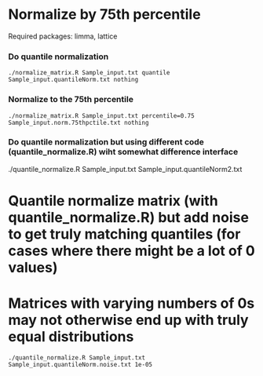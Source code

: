 # Normalize by 75th percentile

Required packages: limma, lattice

### Do quantile normalization
```
./normalize_matrix.R Sample_input.txt quantile Sample_input.quantileNorm.txt nothing
```

### Normalize to the 75th percentile
```
./normalize_matrix.R Sample_input.txt percentile=0.75 Sample_input.norm.75thpctile.txt nothing
```

### Do quantile normalization but using different code (quantile_normalize.R) wiht somewhat difference interface
./quantile_normalize.R Sample_input.txt Sample_input.quantileNorm2.txt


# Quantile normalize matrix (with quantile_normalize.R) but add noise to get truly matching quantiles (for cases where there might be a lot of 0 values)
# Matrices with varying numbers of 0s may not otherwise end up with truly equal distributions 
```
./quantile_normalize.R Sample_input.txt Sample_input.quantileNorm.noise.txt 1e-05
```